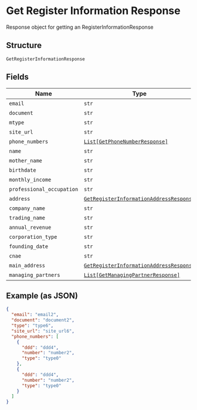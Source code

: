 
# Get Register Information Response

Response object for getting an RegisterInformationResponse

## Structure

`GetRegisterInformationResponse`

## Fields

| Name | Type | Tags | Description |
|  --- | --- | --- | --- |
| `email` | `str` | Optional | - |
| `document` | `str` | Optional | - |
| `mtype` | `str` | Optional | - |
| `site_url` | `str` | Optional | - |
| `phone_numbers` | [`List[GetPhoneNumberResponse]`](../../doc/models/get-phone-number-response.md) | Optional | - |
| `name` | `str` | Optional | - |
| `mother_name` | `str` | Optional | - |
| `birthdate` | `str` | Optional | - |
| `monthly_income` | `str` | Optional | - |
| `professional_occupation` | `str` | Optional | - |
| `address` | [`GetRegisterInformationAddressResponse`](../../doc/models/get-register-information-address-response.md) | Optional | - |
| `company_name` | `str` | Optional | - |
| `trading_name` | `str` | Optional | - |
| `annual_revenue` | `str` | Optional | - |
| `corporation_type` | `str` | Optional | - |
| `founding_date` | `str` | Optional | - |
| `cnae` | `str` | Optional | - |
| `main_address` | [`GetRegisterInformationAddressResponse`](../../doc/models/get-register-information-address-response.md) | Optional | - |
| `managing_partners` | [`List[GetManagingPartnerResponse]`](../../doc/models/get-managing-partner-response.md) | Optional | - |

## Example (as JSON)

```json
{
  "email": "email2",
  "document": "document2",
  "type": "type6",
  "site_url": "site_url6",
  "phone_numbers": [
    {
      "ddd": "ddd4",
      "number": "number2",
      "type": "type0"
    },
    {
      "ddd": "ddd4",
      "number": "number2",
      "type": "type0"
    }
  ]
}
```

